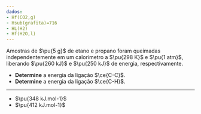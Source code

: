 ```yaml
---
dados:
- Hf(CO2,g)
- Hsub(grafita)=716
- HL(H2)
- Hf(H2O,l)
---
```


Amostras de $\pu{5 g}$ de etano e propano foram queimadas independentemente em um calorímetro a $\pu{298 K}$ e $\pu{1 atm}$, liberando $\pu{260 kJ}$ e $\pu{250 kJ}$ de energia, respectivamente.

- **Determine** a energia da ligação $\ce{C-C}$.
- **Determine** a energia da ligação $\ce{C-H}$.

---

- $\pu{348 kJ.mol-1}$
- $\pu{412 kJ.mol-1}$
